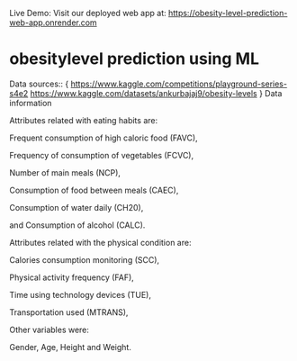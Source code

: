 Live Demo:
Visit our deployed web app at: https://obesity-level-prediction-web-app.onrender.com

# obesitylevel prediction using ML

Data sources:: { https://www.kaggle.com/competitions/playground-series-s4e2
https://www.kaggle.com/datasets/ankurbajaj9/obesity-levels }
Data information

Attributes related with eating habits are:

Frequent consumption of high caloric food (FAVC),

Frequency of consumption of vegetables (FCVC),

Number of main meals (NCP),

Consumption of food between meals (CAEC),

Consumption of water daily (CH20),

and Consumption of alcohol (CALC).

Attributes related with the physical condition are:

Calories consumption monitoring (SCC),

Physical activity frequency (FAF),

Time using technology devices (TUE),

Transportation used (MTRANS),

Other variables were:

Gender, Age, Height and Weight.

